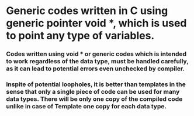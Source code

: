 # Generic codes written in C using generic pointer void *, which is used to point any type of variables.

### Codes written using void * or generic codes which is intended to work regardless of the data type, must be handled carefully, as it can lead to potential errors even unchecked by compiler.

### Inspite of potential loopholes, it is better than templates in the sense that only a single piece of code can be used for many data types. There will be only one copy of the compiled code unlike in case of Template one copy for each data type.
